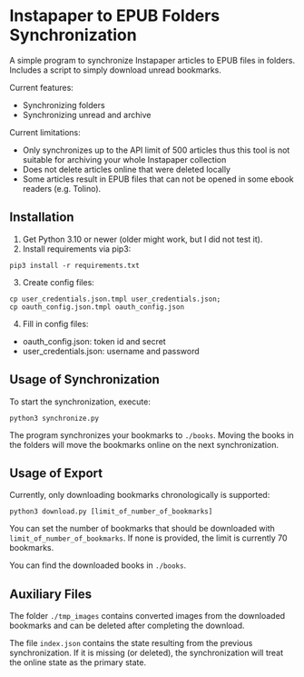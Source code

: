 # Instapaper to EPUB Folders Synchronization

A simple program to synchronize Instapaper articles to EPUB files in folders. Includes a script to simply download unread bookmarks.

Current features:
 - Synchronizing folders
 - Synchronizing unread and archive

Current limitations:
 - Only synchronizes up to the API limit of 500 articles thus this tool is not suitable for archiving your whole Instapaper collection
 - Does not delete articles online that were deleted locally
 - Some articles result in EPUB files that can not be opened in some ebook readers (e.g. Tolino).

## Installation

 1. Get Python 3.10 or newer (older might work, but I did not test it).
 2. Install requirements via pip3:
```
pip3 install -r requirements.txt
```
 3. Create config files: 
```
cp user_credentials.json.tmpl user_credentials.json;
cp oauth_config.json.tmpl oauth_config.json
``` 
 4. Fill in config files: 
  - oauth_config.json: token id and secret
  - user_credentials.json: username and password

## Usage of Synchronization

To start the synchronization, execute:

```
python3 synchronize.py
```

The program synchronizes your bookmarks to `./books`. Moving the books in the folders will move the bookmarks online on the next synchronization.


## Usage of Export

Currently, only downloading bookmarks chronologically is supported:

```
python3 download.py [limit_of_number_of_bookmarks]
```

You can set the number of bookmarks that should be downloaded with `limit_of_number_of_bookmarks`. If none is provided, the limit is currently 70 bookmarks.

You can find the downloaded books in `./books`. 


## Auxiliary Files
The folder `./tmp_images` contains converted images from the downloaded bookmarks and can be deleted after completing the download.

The file `index.json` contains the state resulting from the previous synchronization. If it is missing (or deleted), the synchronization will treat the online state as the primary state.
